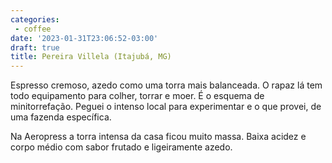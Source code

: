 ```yaml
---
categories:
 - coffee
date: '2023-01-31T23:06:52-03:00'
draft: true
title: Pereira Villela (Itajubá, MG)
---
```


Espresso cremoso, azedo como uma torra mais balanceada. O rapaz lá tem todo equipamento para colher, torrar e moer. É o esquema de minitorrefação. Peguei o intenso local para experimentar e o que provei, de uma fazenda específica.

Na Aeropress a torra intensa da casa ficou muito massa. Baixa acidez e corpo médio com sabor frutado e ligeiramente azedo.
